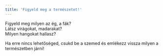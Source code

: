 ```yaml
---
title: 'Figyeld meg a természetet!'
---
```

Figyeld meg milyen az ég, a fák?  
Látsz virágokat, madarakat?  
Milyen hangokat hallasz?  

Ha erre nincs lehetőséged, csukd be a szemed és emlékezz vissza milyen a természetben járni!  